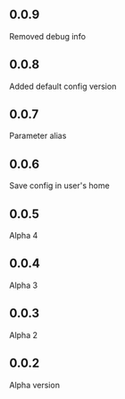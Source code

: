 0.0.9
-----
Removed debug info

0.0.8
-----
Added default config version

0.0.7
-----
Parameter alias

0.0.6
-----
Save config in user's home

0.0.5
-----
Alpha 4

0.0.4
-----
Alpha 3

0.0.3
-----
Alpha 2

0.0.2
-----
Alpha version

